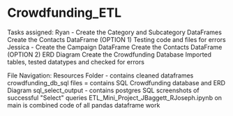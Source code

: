 # Crowdfunding_ETL

Tasks assigned:
  Ryan - Create the Category and Subcategory DataFrames
         Create the Contacts DataFrame (OPTION 1)
         Testing code and files for errors
  Jessica - Create the Campaign DataFrame
            Create the Contacts DataFrame (OPTION 2)
            ERD Diagram
            Create the Crowdfunding Database
              Imported tables, tested datatypes and checked for errors

File Navigation:
  Resources Folder - contains cleaned dataframes
  crowdfunding_db_sql files = contains SQL Crowdfunding database and ERD Diagram
  sql_select_output - contains postgres SQL screenshots of successful "Select" queries
  ETL_Mini_Project_JBaggett_RJoseph.ipynb on main is combined code of all pandas dataframe work

  
            
